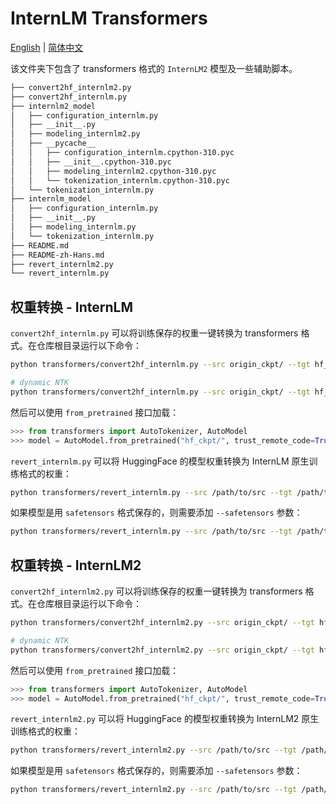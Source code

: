 # InternLM Transformers

[English](./README.md) |
[简体中文](./README-zh-Hans.md)

该文件夹下包含了 transformers 格式的 `InternLM2` 模型及一些辅助脚本。

```bash
├── convert2hf_internlm2.py
├── convert2hf_internlm.py
├── internlm2_model
│   ├── configuration_internlm.py
│   ├── __init__.py
│   ├── modeling_internlm2.py
│   ├── __pycache__
│   │   ├── configuration_internlm.cpython-310.pyc
│   │   ├── __init__.cpython-310.pyc
│   │   ├── modeling_internlm2.cpython-310.pyc
│   │   └── tokenization_internlm.cpython-310.pyc
│   └── tokenization_internlm.py
├── internlm_model
│   ├── configuration_internlm.py
│   ├── __init__.py
│   ├── modeling_internlm.py
│   └── tokenization_internlm.py
├── README.md
├── README-zh-Hans.md
├── revert_internlm2.py
└── revert_internlm.py
```

## 权重转换 - InternLM

`convert2hf_internlm.py` 可以将训练保存的权重一键转换为 transformers 格式。在仓库根目录运行以下命令：

```bash
python transformers/convert2hf_internlm.py --src origin_ckpt/ --tgt hf_ckpt/ --tokenizer ./tools/v13.model --max_pos 4096 --rotary_type origin
```

```bash
# dynamic NTK
python transformers/convert2hf_internlm.py --src origin_ckpt/ --tgt hf_ckpt/ --tokenizer ./tools/v13.model --max_pos 4096 --rotary_type dynamic --scaling_factor 2.0
```

然后可以使用 `from_pretrained` 接口加载：

```python
>>> from transformers import AutoTokenizer, AutoModel
>>> model = AutoModel.from_pretrained("hf_ckpt/", trust_remote_code=True).cuda()
```

`revert_internlm.py` 可以将 HuggingFace 的模型权重转换为 InternLM 原生训练格式的权重：

```bash
python transformers/revert_internlm.py --src /path/to/src --tgt /path/to/tgt --tp_size 2 --embed_split --use_flash --version 1
```

如果模型是用 `safetensors` 格式保存的，则需要添加 `--safetensors` 参数：

```bash
python transformers/revert_internlm.py --src /path/to/src --tgt /path/to/tgt --tp_size 2 --embed_split --use_flash --version 1 --safetensors
```

## 权重转换 - InternLM2

`convert2hf_internlm2.py` 可以将训练保存的权重一键转换为 transformers 格式。在仓库根目录运行以下命令：

```bash
python transformers/convert2hf_internlm2.py --src origin_ckpt/ --tgt hf_ckpt/ --tokenizer ./tools/v13.model --max_pos 32768 --rotary_type origin
```

```bash
# dynamic NTK
python transformers/convert2hf_internlm2.py --src origin_ckpt/ --tgt hf_ckpt/ --tokenizer ./tools/v13.model --max_pos 32768 --rotary_type dynamic --scaling_factor 2.0
```

然后可以使用 `from_pretrained` 接口加载：

```python
>>> from transformers import AutoTokenizer, AutoModel
>>> model = AutoModel.from_pretrained("hf_ckpt/", trust_remote_code=True).cuda()
```

`revert_internlm2.py` 可以将 HuggingFace 的模型权重转换为 InternLM2 原生训练格式的权重：

```bash
python transformers/revert_internlm2.py --src /path/to/src --tgt /path/to/tgt --tp_size 2 --embed_split --use_flash
```

如果模型是用 `safetensors` 格式保存的，则需要添加 `--safetensors` 参数：

```bash
python transformers/revert_internlm2.py --src /path/to/src --tgt /path/to/tgt --tp_size 2 --embed_split --use_flash --safetensors
```
